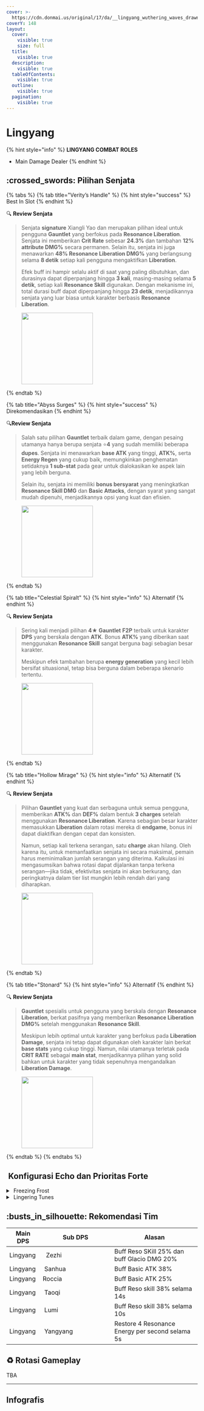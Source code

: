 ```yaml
---
cover: >-
  https://cdn.donmai.us/original/17/da/__lingyang_wuthering_waves_drawn_by_guaisanmu__17dabf462893d897daa0be69bff5b7da.jpg
coverY: 148
layout:
  cover:
    visible: true
    size: full
  title:
    visible: true
  description:
    visible: true
  tableOfContents:
    visible: true
  outline:
    visible: true
  pagination:
    visible: true
---
```


# Lingyang

{% hint style="info" %}
**LINGYANG COMBAT ROLES**

* Main Damage Dealer
{% endhint %}

## :crossed\_swords: Pilihan Senjata

{% tabs %}
{% tab title="Verity’s Handle" %}
{% hint style="success" %}
Best In Slot
{% endhint %}

:mag: **Review Senjata**&#x20;

> Senjata **signature** Xiangli Yao dan merupakan pilihan ideal untuk pengguna **Gauntlet** yang berfokus pada **Resonance Liberation**. Senjata ini memberikan **Crit Rate** sebesar **24.3%** dan tambahan **12% attribute DMG%** secara permanen. Selain itu, senjata ini juga menawarkan **48% Resonance Liberation DMG%** yang berlangsung selama **8 detik** setiap kali pengguna mengaktifkan **Liberation**.
>
> Efek buff ini hampir selalu aktif di saat yang paling dibutuhkan, dan durasinya dapat diperpanjang hingga **3 kali**, masing-masing selama **5 detik**, setiap kali **Resonance Skill** digunakan. Dengan mekanisme ini, total durasi buff dapat diperpanjang hingga **23 detik**, menjadikannya senjata yang luar biasa untuk karakter berbasis **Resonance Liberation**.

<figure><img src="https://wuthering.wiki/img/weapon_21040016.png" alt="" width="188"><figcaption></figcaption></figure>
{% endtab %}

{% tab title="Abyss Surges" %}
{% hint style="success" %}
Direkomendasikan
{% endhint %}

:mag:**Review Senjata**&#x20;

> Salah satu pilihan **Gauntlet** terbaik dalam game, dengan pesaing utamanya hanya berupa senjata :star:**4** yang sudah memiliki beberapa **dupes**. Senjata ini menawarkan **base ATK** yang tinggi, **ATK%**, serta **Energy Regen** yang cukup baik, memungkinkan penghematan setidaknya **1 sub-stat** pada gear untuk dialokasikan ke aspek lain yang lebih berguna.
>
> Selain itu, senjata ini memiliki **bonus bersyarat** yang meningkatkan **Resonance Skill DMG** dan **Basic Attacks**, dengan syarat yang sangat mudah dipenuhi, menjadikannya opsi yang kuat dan efisien.

<figure><img src="https://wuthering.wiki/img/weapon_21040015.png" alt="" width="188"><figcaption></figcaption></figure>
{% endtab %}

{% tab title="Celestial Spiralt" %}
{% hint style="info" %}
Alternatif
{% endhint %}

:mag: **Review Senjata**&#x20;

> Sering kali menjadi pilihan **4★ Gauntlet** **F2P** terbaik untuk karakter **DPS** yang berskala dengan **ATK**. Bonus **ATK%** yang diberikan saat menggunakan **Resonance Skill** sangat berguna bagi sebagian besar karakter.
>
> Meskipun efek tambahan berupa **energy generation** yang kecil lebih bersifat situasional, tetap bisa berguna dalam beberapa skenario tertentu.

<figure><img src="https://wuthering.wiki/img/weapon_21040084.png" alt="" width="188"><figcaption></figcaption></figure>
{% endtab %}

{% tab title="Hollow Mirage" %}
{% hint style="info" %}
Alternatif
{% endhint %}

:mag: **Review Senjata**&#x20;

> Pilihan **Gauntlet** yang kuat dan serbaguna untuk semua pengguna, memberikan **ATK%** dan **DEF%** dalam bentuk **3 charges** setelah menggunakan **Resonance Liberation**. Karena sebagian besar karakter memasukkan **Liberation** dalam rotasi mereka di **endgame**, bonus ini dapat diaktifkan dengan cepat dan konsisten.
>
> Namun, setiap kali terkena serangan, satu **charge** akan hilang. Oleh karena itu, untuk memanfaatkan senjata ini secara maksimal, pemain harus meminimalkan jumlah serangan yang diterima. Kalkulasi ini mengasumsikan bahwa rotasi dapat dijalankan tanpa terkena serangan—jika tidak, efektivitas senjata ini akan berkurang, dan peringkatnya dalam tier list mungkin lebih rendah dari yang diharapkan.

<figure><img src="https://wuthering.wiki/img/weapon_21040064.png" alt="" width="188"><figcaption></figcaption></figure>
{% endtab %}

{% tab title="Stonard" %}
{% hint style="info" %}
Alternatif
{% endhint %}

:mag: **Review Senjata**&#x20;

> **Gauntlet** spesialis untuk pengguna yang berskala dengan **Resonance Liberation**, berkat pasifnya yang memberikan **Resonance Liberation DMG%** setelah menggunakan **Resonance Skill**.
>
> Meskipun lebih optimal untuk karakter yang berfokus pada **Liberation Damage**, senjata ini tetap dapat digunakan oleh karakter lain berkat **base stats** yang cukup tinggi. Namun, nilai utamanya terletak pada **CRIT RATE** sebagai **main stat**, menjadikannya pilihan yang solid bahkan untuk karakter yang tidak sepenuhnya mengandalkan **Liberation Damage**.

<figure><img src="https://wuthering.wiki/img/weapon_21040074.png" alt="" width="188"><figcaption></figcaption></figure>
{% endtab %}
{% endtabs %}

## <img src="https://wuthering.wiki/img/item_10.png" alt="" data-size="line"> Konfigurasi Echo dan Prioritas Forte&#x20;

<details>

<summary><img src="https://wuthering.wiki/img/fettericon_1.png" alt="" data-size="line"> Freezing Frost</summary>

Lampylumen Myriad - CR% / CDM%

![](https://wuthering.wiki/img/monster_330000040.png)

#### Echo Sett

* 3 - <mark style="color:blue;">**Glacio DMG**</mark> bonus%
* 3 - <mark style="color:blue;">**Glacio DMG**</mark> bonus%
* 1 - ATK%
* 1 - ATK%

#### Prioritas Echo Substat

* CR% / CDM%
* ER% (115 - 130%)
* ATK%
* Basic ATK%
* Reso Skill%
* Flat ATK

#### Prioritas Forte

Forte   >   Reso Lib   >   Reso skill   >   Intro   =   BA



</details>

<details>

<summary><img src="https://wuthering.wiki/img/fettericon_9.png" alt="" data-size="line"> Lingering Tunes</summary>

Mech Abomination - CR% / CDM%

![](https://wuthering.wiki/img/monster_340000060.png)

#### Echo Sett

* 3 - <mark style="color:blue;">**Glacio DMG**</mark> bonus%
* 3 - <mark style="color:blue;">**Glacio DMG**</mark> bonus%
* 1 - ATK%
* 1 - ATK%

#### Prioritas Echo Substat

* CR% / CDM%
* ER% (115 - 130%)
* ATK%
* Basic ATK%
* Reso Skill%
* Flat ATK

#### Prioritas Forte

Forte   >   Reso Lib   >   Reso skill   >   Intro   =   BA



</details>



## :busts\_in\_silhouette: Rekomendasi Tim

<table><thead><tr><th>Main DPS</th><th width="172.8193359375">Sub DPS</th><th>Alasan</th></tr></thead><tbody><tr><td><img src="https://cdn.discordapp.com/attachments/1200750972788555836/1336416907145908244/22.png?ex=67a7067c&is=67a5b4fc&hm=2ca4ee274f57e526387baea514da469bc9f34bb186eb96dbb59e47ddb06306e8&" alt="" data-size="line"><img src="https://wuthering.wiki/img/fettericon_1.png" alt="" data-size="line"><img src="https://wuthering.wiki/img/fettericon_9.png" alt="" data-size="line">Lingyang</td><td><img src="https://cdn.discordapp.com/attachments/1200750972788555836/1336416971071426622/12.png?ex=67a7068b&is=67a5b50b&hm=136beeb77e0572ebeefcd3f7b4d8b525775480bcf6f719d570f359795105509d&" alt="" data-size="line"> <img src="https://wuthering.wiki/img/fettericon_10.png" alt="" data-size="line"><img src="https://wuthering.wiki/img/fettericon_8.png" alt="" data-size="line"> Zezhi</td><td>Buff Reso SKill 25% dan buff Glacio DMG 20%</td></tr><tr><td><img src="https://cdn.discordapp.com/attachments/1200750972788555836/1336416907145908244/22.png?ex=67a7067c&is=67a5b4fc&hm=2ca4ee274f57e526387baea514da469bc9f34bb186eb96dbb59e47ddb06306e8&" alt="" data-size="line"><img src="https://wuthering.wiki/img/fettericon_1.png" alt="" data-size="line"><img src="https://wuthering.wiki/img/fettericon_9.png" alt="" data-size="line">Lingyang</td><td><img src="https://media.discordapp.net/attachments/1200750972788555836/1336416972799475814/18.png?ex=67a3bacb&#x26;is=67a2694b&#x26;hm=fca93166f1a4a2bab53cc16e777e8107d57935790882fe695ae2937ec6b34b92&#x26;=&#x26;format=webp&#x26;quality=lossless" alt="" data-size="line"><img src="https://wuthering.wiki/img/fettericon_8.png" alt="" data-size="line"> Sanhua </td><td>Buff Basic ATK 38%</td></tr><tr><td><img src="https://cdn.discordapp.com/attachments/1200750972788555836/1336416907145908244/22.png?ex=67a7067c&is=67a5b4fc&hm=2ca4ee274f57e526387baea514da469bc9f34bb186eb96dbb59e47ddb06306e8&" alt="" data-size="line"><img src="https://wuthering.wiki/img/fettericon_1.png" alt="" data-size="line"><img src="https://wuthering.wiki/img/fettericon_9.png" alt="" data-size="line">Lingyang</td><td><img src="https://media.discordapp.net/attachments/1200750972788555836/1336417063408762931/10.png?ex=67a3bae1&#x26;is=67a26961&#x26;hm=0d6a46b5c2ac745bf8b76a8472101e25767aea43f90f6a03eb0caf4bc5cd9437&#x26;=&#x26;format=webp&#x26;quality=lossless" alt="" data-size="line"><img src="https://wuthering.wiki/img/fettericon_12.png" alt="" data-size="line"><img src="https://wuthering.wiki/img/fettericon_8.png" alt="" data-size="line">Roccia</td><td>Buff Basic ATK 25%</td></tr><tr><td><img src="https://cdn.discordapp.com/attachments/1200750972788555836/1336416907145908244/22.png?ex=67a7067c&is=67a5b4fc&hm=2ca4ee274f57e526387baea514da469bc9f34bb186eb96dbb59e47ddb06306e8&" alt="" data-size="line"><img src="https://wuthering.wiki/img/fettericon_1.png" alt="" data-size="line"><img src="https://wuthering.wiki/img/fettericon_9.png" alt="" data-size="line">Lingyang</td><td><img src="https://media.discordapp.net/attachments/1200750972788555836/1336416971842912318/14.png?ex=67a3bacb&#x26;is=67a2694b&#x26;hm=88a7e3cc1ff5bc5d53b772db900831dd9ce4b270e2a8bdee67bf89ec32ccb48d&#x26;=&#x26;format=webp&#x26;quality=lossless" alt="" data-size="line"><img src="https://wuthering.wiki/img/fettericon_8.png" alt="" data-size="line"> Taoqi</td><td>Buff Reso skill 38% selama 14s</td></tr><tr><td><img src="https://cdn.discordapp.com/attachments/1200750972788555836/1336416907145908244/22.png?ex=67a7067c&is=67a5b4fc&hm=2ca4ee274f57e526387baea514da469bc9f34bb186eb96dbb59e47ddb06306e8&" alt="" data-size="line"><img src="https://wuthering.wiki/img/fettericon_1.png" alt="" data-size="line"><img src="https://wuthering.wiki/img/fettericon_9.png" alt="" data-size="line">Lingyang</td><td><img src="https://media.discordapp.net/attachments/1200750972788555836/1336416971293593710/13.png?ex=67a3bacb&#x26;is=67a2694b&#x26;hm=5c0ae8c396617e1cf070a9bc51db84a0c81cc296843cf29789f74638757576f9&#x26;=&#x26;format=webp&#x26;quality=lossless" alt="" data-size="line"><img src="https://wuthering.wiki/img/fettericon_8.png" alt="" data-size="line"> Lumi</td><td>Buff Reso skill 38% selama 10s</td></tr><tr><td><img src="https://cdn.discordapp.com/attachments/1200750972788555836/1336416907145908244/22.png?ex=67a7067c&is=67a5b4fc&hm=2ca4ee274f57e526387baea514da469bc9f34bb186eb96dbb59e47ddb06306e8&" alt="" data-size="line"><img src="https://wuthering.wiki/img/fettericon_1.png" alt="" data-size="line"><img src="https://wuthering.wiki/img/fettericon_9.png" alt="" data-size="line">Lingyang</td><td><img src="https://cdn.discordapp.com/attachments/1200750972788555836/1336416908366319636/26.png?ex=67a7067c&is=67a5b4fc&hm=b0b1356c3f86500014839f51add505ed2da0fc7515c96c1ff45e751f69c4879f&" alt="" data-size="line"><img src="https://wuthering.wiki/img/fettericon_8.png" alt="" data-size="line"> Yangyang</td><td>Restore 4 Resonance Energy per second selama 5s</td></tr></tbody></table>

## :recycle: Rotasi Gameplay

TBA

***

## Infografis

<figure><img src="https://cdn.discordapp.com/attachments/1200750972788555836/1337395340810125383/2.png?ex=67a749f8&#x26;is=67a5f878&#x26;hm=aa7aac2149920a3eb21d6a9777c7d9c04e6449f2ad91808c0f05943275b10013&#x26;" alt=""><figcaption></figcaption></figure>

